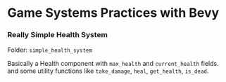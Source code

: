 # Game Systems Practices with Bevy

### Really Simple Health System 
Folder: `simple_health_system`

Basically a Health component with `max_health` and `current_health` fields.
and some utility functions like `take_damage`, `heal`, `get_health`, `is_dead`.


